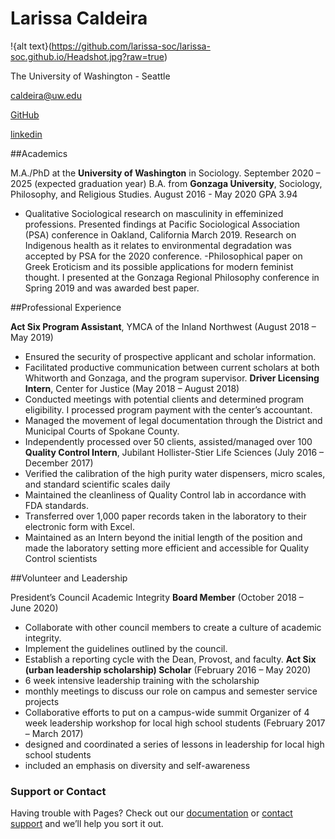 

# Larissa Caldeira

!{alt text}(https://github.com/larissa-soc/larissa-soc.github.io/Headshot.jpg?raw=true)

The University of Washington - Seattle

caldeira@uw.edu

[GitHub](https://github.com/larissa-soc/larissa-soc.github.io)

[linkedin](https://www.linkedin.com/in/larissa-r-caldeira)

##Academics

M.A./PhD at the **University of Washington** in Sociology. September 2020 – 2025 (expected graduation year)
B.A. from **Gonzaga University**, Sociology, Philosophy, and Religious Studies. August 2016 - May 2020 GPA 3.94
- Qualitative Sociological research on masculinity in effeminized professions. Presented findings at Pacific Sociological Association (PSA) conference in Oakland, California March 2019. Research on Indigenous health as it relates to environmental degradation was accepted by PSA for the 2020 conference.
-Philosophical paper on Greek Eroticism and its possible applications for modern feminist thought. I presented at the Gonzaga Regional Philosophy conference in Spring 2019 and was awarded best paper.

##Professional Experience

**Act Six Program Assistant**, YMCA of the Inland Northwest (August 2018 – May 2019)
-	Ensured the security of prospective applicant and scholar information.
-	Facilitated productive communication between current scholars at both Whitworth and Gonzaga, and the program supervisor.
**Driver Licensing Intern**, Center for Justice (May 2018 – August 2018)
-	Conducted meetings with potential clients and determined program eligibility. I processed program payment with the center’s accountant.
-	Managed the movement of legal documentation through the District and Municipal Courts of Spokane County.
-	Independently processed over 50 clients, assisted/managed over 100
**Quality Control Intern**, Jubilant Hollister-Stier Life Sciences (July 2016 – December 2017)
-	Verified the calibration of the high purity water dispensers, micro scales, and standard scientific scales daily
-	Maintained the cleanliness of Quality Control lab in accordance with FDA standards.
-	Transferred over 1,000 paper records taken in the laboratory to their electronic form with Excel.
-	Maintained as an Intern beyond the initial length of the position and made the laboratory setting more efficient and accessible for Quality Control scientists

##Volunteer and Leadership

President’s Council Academic Integrity **Board Member** (October 2018 – June 2020)
-	Collaborate with other council members to create a culture of academic integrity.
-	 Implement the guidelines outlined by the council.
-	Establish a reporting cycle with the Dean, Provost, and faculty.
**Act Six (urban leadership scholarship) Scholar** (February 2016 – May 2020)
-	6 week intensive leadership training with the scholarship
-	monthly meetings to discuss our role on campus and semester service projects
-	Collaborative efforts to put on a campus-wide summit
Organizer of 4 week leadership workshop for local high school students (February 2017 – March 2017)
-	designed and coordinated a series of lessons in leadership for local high school students
-	included an emphasis on diversity and self-awareness

### Support or Contact

Having trouble with Pages? Check out our [documentation](https://docs.github.com/categories/github-pages-basics/) or [contact support](https://support.github.com/contact) and we’ll help you sort it out.
